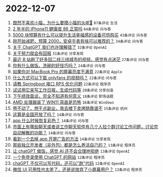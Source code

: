 # 2022-12-07

1. [既然不喜欢小猫，为什么要摸小猫的头呢🥺](https://www.v2ex.com/t/900666) `87条评论` `生活`
1. [2 年半的 iPhone11 健康度 86 正常吗](https://www.v2ex.com/t/900667) `64条评论` `问与答`
1. [5000 块预算有什么可以提升生活幸福感的设备可供购买](https://www.v2ex.com/t/900774) `43条评论` `问与答`
1. [刚开始减肥，预算 2000，安卓手表有啥可以推荐的？](https://www.v2ex.com/t/900675) `34条评论` `问与答`
1. [关于 ChatGPT 我们也许理解错了](https://www.v2ex.com/t/900733) `32条评论` `OpenAI`
1. [关于努力就会有回报](https://www.v2ex.com/t/900689) `31条评论` `分享发现`
1. [最近 B 站刷了好多回二线三线城市的视频，感觉有点迷茫](https://www.v2ex.com/t/900672) `27条评论` `问与答`
1. [你有什么做饭、洗碗的好技巧吗？](https://www.v2ex.com/t/900664) `24条评论` `问与答`
1. [如果你对 MacBook Pro 的屏幕亮度不满意](https://www.v2ex.com/t/900721) `22条评论` `Apple`
1. [什么方式可以下载 onlyfans 的视频吗？](https://www.v2ex.com/t/900694) `22条评论` `问与答`
1. [请教 Springboot 接口 RPS 优化问题](https://www.v2ex.com/t/900684) `22条评论` `程序员`
1. [试试用它来写工作日报，生成代码等](https://www.v2ex.com/t/900669) `20条评论` `分享创造`
1. [下午绩效面谈，完全不知道有何意义](https://www.v2ex.com/t/900748) `18条评论` `职场话题`
1. [AMD 处理器装了 WIN11 简直是恐怖](https://www.v2ex.com/t/900789) `16条评论` `Windows`
1. [卷不动了，想干点副业，我去楼下卖烤肠靠谱不](https://www.v2ex.com/t/900711) `15条评论` `杭州`
1. [这算是全国开放了吗？](https://www.v2ex.com/t/900776) `14条评论` `问与答`
1. [app 什么时候恢复彩色？](https://www.v2ex.com/t/900758) `14条评论` `问与答`
1. [市面上有哪些聊天或者说工作聊天软件有几个人拉个群讨论工作问题，讨论完自动解散的功能？](https://www.v2ex.com/t/900730) `14条评论` `问与答`
1. [看到一个去掉 app 开屏广告的方法](https://www.v2ex.com/t/900726) `14条评论` `分享发现`
1. [那些独立开发者（非外包）都是怎么养活自己的？](https://www.v2ex.com/t/900741) `13条评论` `程序员`
1. [让 chatGPT 做饭，感觉 AI 还不会合理地拒绝](https://www.v2ex.com/t/900674) `13条评论` `OpenAI`
1. [一个免登录使用 ChatGPT 的网站](https://www.v2ex.com/t/900766) `12条评论` `程序员`
1. [chaGPT 不仅可以写代码，还可以"跑"代码](https://www.v2ex.com/t/900683) `12条评论` `OpenAI`
1. [微信 UI 可用性也太差了，还是说放弃了小屏幕用户？](https://www.v2ex.com/t/900676) `12条评论` `程序员`
